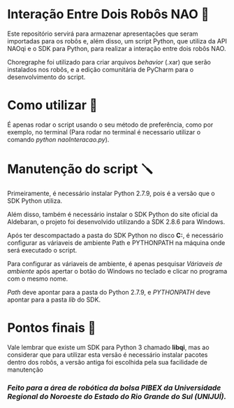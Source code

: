 # Interação Entre Dois Robôs NAO 🤖

 Este repositório servirá para armazenar apresentações que seram importadas para os robôs e, além disso, um script Python, que utiliza da API NAOqi e o SDK para Python, para realizar a interação entre dois robôs NAO.
 
 Choregraphe foi utilizado para criar arquivos *behavior* (.xar) que serão instalados nos robôs, e a edição comunitária de PyCharm para o desenvolvimento do script.

# Como utilizar 🔧

 É apenas rodar o script usando o seu método de preferência, como por exemplo, no terminal (Para rodar no terminal é necessario utilizar o comando *python naoInteracao.py*).

# Manutenção do script 🪛

 Primeiramente, é necessário instalar Python 2.7.9, pois é a versão que o SDK Python utiliza.
 
 Além disso, também é necessário instalar o SDK Python do site oficial da Aldebaran, o projeto foi desenvolvido utilizando a SDK 2.8.6 para Windows.

 Após ter descompactado a pasta do SDK Python no disco **C:**, é necessário configurar as váriaveis de ambiente Path e PYTHONPATH na máquina onde será executado o script.

 Para configurar as váriaveis de ambiente, é apenas pesquisar *Váriaveis de ambiente* após apertar o botão do Windows no teclado e clicar no programa com o mesmo nome.

 *Path* deve apontar para a pasta do Python 2.7.9, e *PYTHONPATH* deve apontar para a pasta *lib* do SDK.
 
# Pontos finais 🌟

 Vale lembrar que existe um SDK para Python 3 chamado **libqi**, mas ao considerar que para utilizar esta versão é necessário instalar pacotes dentro dos robôs, a versão antiga foi escolhida pela sua facilidade de manutenção

### *Feito para a área de robótica da bolsa PIBEX da Universidade Regional do Noroeste do Estado do Rio Grande do Sul (UNIJUÍ).*
